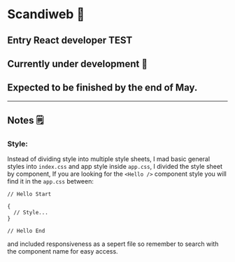 # Scandiweb 🚀

## Entry React developer TEST

## Currently under development 👷

## Expected to be finished by the end of May.

---

## Notes 🗒

### Style:

Instead of dividing style into multiple style sheets, I mad basic general styles into `index.css` and app style inside `app.css`, I divided the style sheet by component, If you are looking for the `<Hello />` component style you will find it in the `app.css` between:

```
// Hello Start

{
  // Style...
}

// Hello End
```
and included responsiveness as a sepert file
so remember to search with the component name for easy access.

